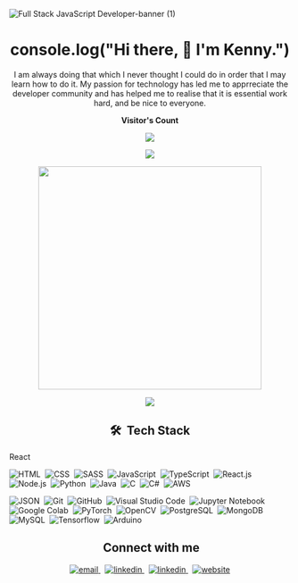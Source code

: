 ![Full Stack JavaScript Developer-banner (1)](https://user-images.githubusercontent.com/57112312/156382681-c71864b2-7934-4c59-99d9-8bb8518de272.png)

<h1 align="center">console.log("Hi there, 👋 I'm Kenny.") </h1>

<p align="center" width="150px">I am always doing that which I never thought I could do in order that I may learn how to do it. My passion for technology has led me to apprreciate the developer community and has helped me to realise that it is essential work hard, and be nice to everyone.</p>

<p align="center"><b>Visitor's Count</b></p>
<p align="center">
<a href="#"><img src="https://komarev.com/ghpvc/?username=ChiromboKenT&color=402AB2"/></a>
</p>
<p align="center"><img src="https://github-readme-stats.vercel.app/api/top-langs/?username=ChiromboKenT&layout=compact&hide=ShaderLab,HLSL&langs_count=8&theme=midnight-purple&text_color=402AB2"></p>
<p align="center" ><img src="https://github-readme-stats.vercel.app/api?username=ChiromboKenT&count_private=true&show_icons=true&&theme=midnight-purple&include_all_commits=true&text_color=402AB2" width="400"></p> 
<p align="center" ><img src="https://github-readme-streak-stats.herokuapp.com?user=ChiromboKenT&theme=midnight-purple&text_color=402AB2"></p>

 
<h2 align="center">🛠 &nbsp;Tech Stack</h2>
React

![HTML](https://img.shields.io/badge/-HTML-05122A?style=flat&logo=HTML5)&nbsp;
![CSS](https://img.shields.io/badge/-CSS-05122A?style=flat&logo=CSS3&logoColor=1572B6)&nbsp;
![SASS](https://img.shields.io/badge/-SASS-05122A?style=flat&logo=Sass&logoColor=1572B)&nbsp;
![JavaScript](https://img.shields.io/badge/-JavaScript-05122A?style=flat&logo=javascript)&nbsp;
![TypeScript](https://img.shields.io/badge/-TypeScript-05122A?style=flat&logo=typescript&logoColor=1572B6)&nbsp;
![React.js](https://img.shields.io/badge/-React.js-05122A?style=flat&logo=react&logoColor=1572B6)&nbsp;
![Node.js](https://img.shields.io/badge/-Node.js-05122A?style=flat&logo=node.js&logoColor=339933)&nbsp;
![Python](https://img.shields.io/badge/-Python-05122A?style=flat&logo=python)&nbsp;
![Java](https://img.shields.io/badge/-Java-05122A?style=flat&logo=Java&logoColor=FFA518)&nbsp;
![C](https://img.shields.io/badge/-C-05122A?style=flat&logo=C&logoColor=A8B9CC)&nbsp;
![C#](https://img.shields.io/badge/C%23-%20C%20Sharp-blue?)&nbsp;
![AWS](https://img.shields.io/badge/-%20AWS%20Services-05122A?style=flat&logo=amazonaws&logoColor=FFA500)&nbsp;

![JSON](https://img.shields.io/badge/-JSON-05122A?style=flat&logo=json&logoColor=000000)&nbsp;
![Git](https://img.shields.io/badge/-Git-05122A?style=flat&logo=git)&nbsp;
![GitHub](https://img.shields.io/badge/-GitHub-05122A?style=flat&logo=github)&nbsp;
![Visual Studio Code](https://img.shields.io/badge/-Visual%20Studio%20Code-05122A?style=flat&logo=visual-studio-code&logoColor=007ACC)&nbsp;
![Jupyter Notebook](https://img.shields.io/badge/-Jupyter%20Notebook-05122A?style=flat&logo=jupyter&logoColor=F37626)&nbsp;
![Google Colab](https://img.shields.io/badge/-Google%20Colab-05122A?style=flat&logo=google-colab&logoColor=F9AB00)&nbsp;
![PyTorch](https://img.shields.io/badge/-PyTorch-05122A?style=flat&logo=pytorch&logoColor=D00000)&nbsp;
![OpenCV](https://img.shields.io/badge/-OpenCV-05122A?style=flat&logo=opencv&logoColor=5C3EE8)&nbsp;
![PostgreSQL](https://img.shields.io/badge/-PostgreSQL-05122A?style=flat&logo=postgresql&logoColor=336791)&nbsp;
![MongoDB](https://img.shields.io/badge/-MongoDB-05122A?style=flat&logo=mongodb&logoColor=231F20)&nbsp;
![MySQL](https://img.shields.io/badge/-MySQL-05122A?style=flat&logo=mysql&logoColor=4479A1)&nbsp;
![Tensorflow](https://img.shields.io/badge/-Tensorflow-05122A?style=flat&logo=tensorflow&logoColor=FF6F00)&nbsp;
![Arduino](https://img.shields.io/badge/-Arduino-05122A?style=flat&logo=arduino&logoColor=00979D)&nbsp;


<h2 align="center">&nbsp;Connect with me </h2>
<p align="center">
  <a href="mailto:chirombokenny@gmail.com">
     <img  src="https://img.shields.io/badge/email-04001E?style=for-the-badge&logo=gmail&logoColor=402AB2" alt="email">
  <a/>&nbsp;
  <a href="https://www.linkedin.com/in/chirombokenny">
     <img  src="https://img.shields.io/badge/linkedin-04001E?style=for-the-badge&logo=linkedin&logoColor=402AB2" alt="linkedin">
  <a/>&nbsp;
     <a href="https://github.com/ChiromboKenT">
     <img  src="https://img.shields.io/badge/Github-04001E?style=for-the-badge&logo=github&logoColor=402AB2" alt="linkedin">
  <a/>&nbsp;
 <a href="https://www.chiromboken.com">
     <img  src="https://img.shields.io/badge/website-04001E?style=for-the-badge&logo=about.me&logoColor=402AB2" alt="website">
  <a/> 
<p/>

